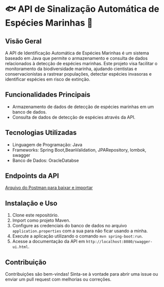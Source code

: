 # 🐟 API de Sinalização Automática de Espécies Marinhas 🌊

## Visão Geral
A API de Identificação Automática de Espécies Marinhas é um sistema baseado em Java que permite o armazenamento e consulta de dados relacionados à detecção de espécies marinhas. Este projeto visa facilitar o monitoramento da biodiversidade marinha, ajudando cientistas e conservacionistas a rastrear populações, detectar espécies invasoras e identificar espécies em risco de extinção.

## Funcionalidades Principais
- Armazenamento de dados de detecção de espécies marinhas em um banco de dados.
- Consulta de dados de detecção de espécies através da API.

## Tecnologias Utilizadas
- Linguagem de Programação: Java
- Frameworks: Spring Boot,BeanValidation, JPARepository, lombok, swagger
- Banco de Dados: OracleDatabse

## Endpoints da API
[Arquivo do Postman para baixar e importar](https://github.com/charlenefialho/LeadTechAPI/blob/master/api-dotnet-leadtech.postman_collection.json)

## Instalação e Uso
1. Clone este repositório.
2. Import como projeto Maven.
3. Configure as credenciais do banco de dados no arquivo `application.properties` com a sua para não ficar usando a minha.
4. Execute a aplicação utilizando o comando `mvn spring-boot:run`.
5. Acesse a documentação da API em `http://localhost:8080/swagger-ui.html`.

## Contribuição
Contribuições são bem-vindas! Sinta-se à vontade para abrir uma issue ou enviar um pull request com melhorias ou correções.

